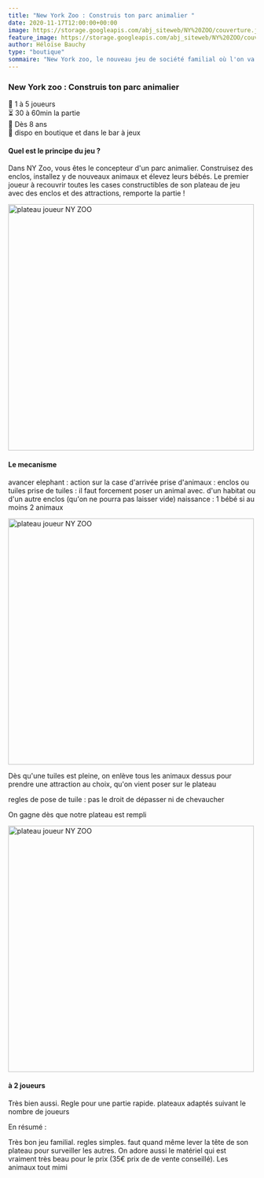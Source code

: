```yaml
---
title: "New York Zoo : Construis ton parc animalier "
date: 2020-11-17T12:00:00+00:00
image: https://storage.googleapis.com/abj_siteweb/NY%20ZOO/couverture.jpg
feature_image: https://storage.googleapis.com/abj_siteweb/NY%20ZOO/couverture.jpg
author: Héloïse Bauchy
type: "boutique"
sommaire: "New York zoo, le nouveau jeu de société familial où l'on va pouvoir construire notre zoo"
---
```

### New York zoo : Construis ton parc animalier

:busts_in_silhouette:  1 à 5 joueurs <br>
:hourglass_flowing_sand: 30 à 60min la partie <br>
:birthday: Dès 8 ans <br>
:game_die: dispo en boutique et dans le bar à jeux <br>


#### Quel est le principe du jeu ?

Dans NY Zoo, vous êtes le concepteur d'un parc animalier. Construisez des enclos, installez y de nouveaux animaux et élevez leurs bébés. Le premier joueur à recouvrir toutes les cases constructibles de son plateau de jeu avec des enclos et des attractions, remporte la partie !

<img src="https://storage.googleapis.com/abj_siteweb/NY%20ZOO/plateau%20joueur%20zoom.jpg" alt="plateau joueur NY ZOO" width="500"/>

#### Le mecanisme

avancer elephant : action sur la case d'arrivée
prise d'animaux : enclos ou tuiles
prise de tuiles : il faut forcement poser un animal avec. d'un habitat ou d'un autre enclos (qu'on ne pourra pas laisser vide)
naissance : 1 bébé si au moins 2 animaux

<img src="https://storage.googleapis.com/abj_siteweb/NY%20ZOO/plateau%202%20joueursJPEG.jpg" alt="plateau joueur NY ZOO" width="500"/>

Dès qu'une tuiles est pleine, on enlève tous les animaux dessus pour prendre une attraction au choix, qu'on vient poser sur le plateau

regles de pose de tuile : pas le droit de dépasser ni de chevaucher

On gagne dès que notre plateau est rempli

<img src="https://storage.googleapis.com/abj_siteweb/NY%20ZOO/plateau%20vue%20dessus.jpg" alt="plateau joueur NY ZOO" width="500"/>


#### à 2 joueurs

Très bien aussi. 
Regle pour une partie rapide. 
plateaux adaptés suivant le nombre de joueurs

En résumé :

Très bon jeu familial. regles simples. faut quand même lever la tête de son plateau pour surveiller les autres. On adore aussi le matériel qui est vraiment très beau pour le prix (35€ prix de de vente conseillé). Les animaux tout mimi
